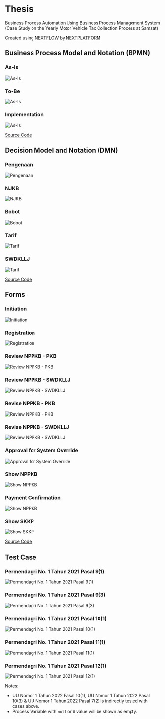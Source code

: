 # Thesis
Business Process Automation Using Business Process Management System (Case Study on the Yearly Motor Vehicle Tax Collection Process at Samsat)

Created using [NEXTFLOW](https://nextplatform.ai/product/nextflow) by [NEXTPLATFORM](https://nextplatform.ai/)

## Business Process Model and Notation (BPMN)
### As-Is
![As-Is](img/bpmn/01-as-is.svg)

### To-Be
![As-Is](img/bpmn/02-to-be.svg)

### Implementation
![As-Is](img/bpmn/03-implementation.svg)

[Source Code](src/bpmn/)

## Decision Model and Notation (DMN)
### Pengenaan
![Pengenaan](img/dmn/pengenaan.png)

### NJKB
![NJKB](img/dmn/njkb.png)

### Bobot
![Bobot](img/dmn/bobot.png)

### Tarif
![Tarif](img/dmn/tarif.png)

### SWDKLLJ
![Tarif](img/dmn/swdkllj.png)

[Source Code](src/dmn/)

## Forms
### Initiation
![Initiation](img/form/00%20-%20Initiation.png)

### Registration
![Registration](img/form/01%20-%20Registration.png)

### Review NPPKB - PKB
![Review NPPKB - PKB](img/form/02a%20-%20Review%20NPPKB%20-%20PKB.png)

### Review NPPKB - SWDKLLJ
![Review NPPKB - SWDKLLJ](img/form/02b%20-%20Review%20NPPKB%20-%20SWDKLLJ.png)

### Revise NPPKB - PKB
![Review NPPKB - PKB](img/form/03a%20-%20Revise%20NPPKB%20-%20PKB.png)

### Revise NPPKB - SWDKLLJ
![Review NPPKB - SWDKLLJ](img/form/03b%20-%20Revise%20NPPKB%20-%20SWDKLLJ.png)

### Approval for System Override
![Approval for System Override](img/form/04a%20-%20Approval%20for%20System%20Override.png)

### Show NPPKB
![Show NPPKB](img/form/05%20-%20Show%20NPPKB.png)

### Payment Confirmation
![Show NPPKB](img/form/06%20-%20Payment%20Confirmation.png)

### Show SKKP
![Show SKKP](img/form/07%20-%20Show%20SKKP.png)

[Source Code](src/form/)

## Test Case
### Permendagri No. 1 Tahun 2021 Pasal 9(1)
![Permendagri No. 1 Tahun 2021 Pasal 9(1)](test/Permendagri%20No.%201%20Tahun%202021%20Pasal%209(1).png)

### Permendagri No. 1 Tahun 2021 Pasal 9(3)
![Permendagri No. 1 Tahun 2021 Pasal 9(3)](test/Permendagri%20No.%201%20Tahun%202021%20Pasal%209(3).png)

### Permendagri No. 1 Tahun 2021 Pasal 10(1)
![Permendagri No. 1 Tahun 2021 Pasal 10(1)](test/Permendagri%20No.%201%20Tahun%202021%20Pasal%2010(1).png)

### Permendagri No. 1 Tahun 2021 Pasal 11(1)
![Permendagri No. 1 Tahun 2021 Pasal 11(1)](test/Permendagri%20No.%201%20Tahun%202021%20Pasal%2011(1).png)

### Permendagri No. 1 Tahun 2021 Pasal 12(1)
![Permendagri No. 1 Tahun 2021 Pasal 12(1)](test/Permendagri%20No.%201%20Tahun%202021%20Pasal%2012(1).png)

Notes: 
- UU Nomor 1 Tahun 2022 Pasal 10(1), UU Nomor 1 Tahun 2022 Pasal 10(3) & UU Nomor 1 Tahun 2022 Pasal 7(2) is indirectly tested with cases above.
- Process Variable with `null` or `0` value will be shown as empty.